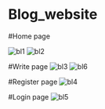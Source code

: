 # Blog_website
#Home page

![bl1](https://user-images.githubusercontent.com/91013735/180178758-ff3b12bf-b343-4186-9752-bb63cc128305.png)
![bl2](https://user-images.githubusercontent.com/91013735/180179004-ecbcdb0d-2cfb-4d2e-898c-d1d5caeabe22.png)

#Write page
![bl3](https://user-images.githubusercontent.com/91013735/180179195-29dd7e54-1ed6-433b-be5c-6e80b4a1a64e.png)
![bl6](https://user-images.githubusercontent.com/91013735/180179232-e8768f65-a1a0-4897-8579-84ed16229b73.png)

#Register page
![bl4](https://user-images.githubusercontent.com/91013735/180179914-b1db3e6a-886d-4b56-922c-e0171bf924a6.png)

#Login page
![bl5](https://user-images.githubusercontent.com/91013735/180179622-8c6a1be2-342a-428a-8ed4-1ae3053768bc.png)

